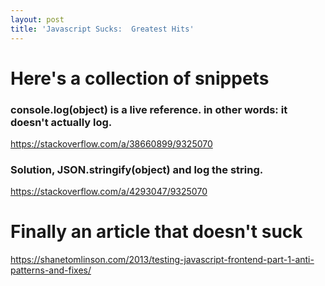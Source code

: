 ```yaml
---
layout: post
title: 'Javascript Sucks:  Greatest Hits'
---
```

# Here's a collection of snippets

### console.log(object) is a live reference.  in other words:  it doesn't actually log.
https://stackoverflow.com/a/38660899/9325070
### Solution, JSON.stringify(object) and log the string.
https://stackoverflow.com/a/4293047/9325070


# Finally an article that doesn't suck
https://shanetomlinson.com/2013/testing-javascript-frontend-part-1-anti-patterns-and-fixes/



